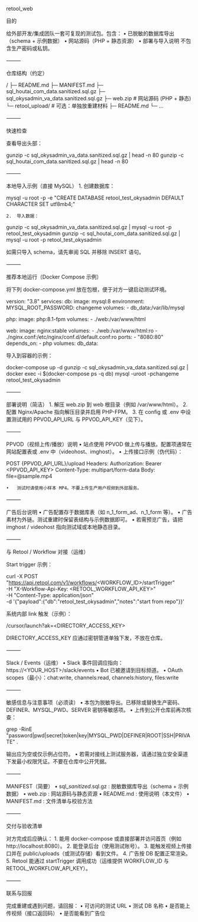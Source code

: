 retool_web

目的

给外部开发/集成团队一套可复现的测试包。包含：
	•	已脱敏的数据库导出（schema + 示例数据）
	•	网站源码（PHP + 静态资源）
	•	部署与导入说明
不包含生产密码或私钥。

⸻

仓库结构（约定）

/ 
├─ README.md
├─ MANIFEST.md
├─ sql_houtai_com_data.sanitized.sql.gz
├─ sql_okysadmin_va_data.sanitized.sql.gz
├─ web.zip                # 网站源码 (PHP + 静态)
└─ retool_upload/         # 可选：单独放重建材料
   ├─ README.md
   └─ ...


⸻

快速检查

查看导出头部：

gunzip -c sql_okysadmin_va_data.sanitized.sql.gz | head -n 80
gunzip -c sql_houtai_com_data.sanitized.sql.gz  | head -n 80


⸻

本地导入示例（直接 MySQL）
	1.	创建数据库：

mysql -u root -p -e "CREATE DATABASE retool_test_okysadmin DEFAULT CHARACTER SET utf8mb4;"

	2.	导入数据：

gunzip -c sql_okysadmin_va_data.sanitized.sql.gz | mysql -u root -p retool_test_okysadmin
gunzip -c sql_houtai_com_data.sanitized.sql.gz  | mysql -u root -p retool_test_okysadmin

如需只导入 schema，请先审阅 SQL 并移除 INSERT 语句。

⸻

推荐本地运行（Docker Compose 示例）

将下列 docker-compose.yml 放在包根，便于对方一键启动测试环境。

version: "3.8"
services:
  db:
    image: mysql:8
    environment:
      MYSQL_ROOT_PASSWORD: changeme
    volumes:
      - db_data:/var/lib/mysql

  php:
    image: php:8.1-fpm
    volumes:
      - ./web:/var/www/html

  web:
    image: nginx:stable
    volumes:
      - ./web:/var/www/html:ro
      - ./nginx.conf:/etc/nginx/conf.d/default.conf:ro
    ports:
      - "8080:80"
    depends_on:
      - php
volumes:
  db_data:

导入到容器的示例：

docker-compose up -d
gunzip -c sql_okysadmin_va_data.sanitized.sql.gz | docker exec -i $(docker-compose ps -q db) mysql -uroot -pchangeme retool_test_okysadmin


⸻

部署说明（简洁）
	1.	解压 web.zip 到 web 根目录（例如 /var/www/html）。
	2.	配置 Nginx/Apache 指向解压目录并启用 PHP-FPM。
	3.	在 config 或 .env 中设置测试用的 PPVOD_API_URL 与 PPVOD_API_KEY（见下）。

⸻

PPVOD（视频上传/播放）说明
	•	站点使用 PPVOD 做上传与播放。配置项通常在网站配置表或 .env 中（videohost、imghost）。
	•	上传接口示例（伪代码）：

POST {PPVOD_API_URL}/upload
Headers: Authorization: Bearer <PPVOD_API_KEY>
Content-Type: multipart/form-data
Body: file=@sample.mp4

	•	测试时请使用小样本 MP4。不要上传生产用户视频到外部服务。

⸻

广告后台说明
	•	广告配置存于数据库表（如 n_1_form_ad、n_1_form 等）。
	•	广告素材为外链。测试重建时保留表结构与示例数据即可。
	•	若需预览广告，请把 imghost / videohost 指向测试域或本地静态目录。

⸻

与 Retool / Workflow 对接（运维）

Start trigger 示例：

curl -X POST "https://api.retool.com/v1/workflows/<WORKFLOW_ID>/startTrigger" \
  -H "X-Workflow-Api-Key: <RETOOL_WORKFLOW_API_KEY>" \
  -H "Content-Type: application/json" \
  -d '{"payload":{"db":"retool_test_okysadmin","notes":"start from repo"}}'

系统内部 link 触发（示例）：

/cursor/launch?ak=<DIRECTORY_ACCESS_KEY>

DIRECTORY_ACCESS_KEY 应通过密钥管道单独下发，不放在仓库。

⸻

Slack / Events（运维）
	•	Slack 事件回调应指向： https://<YOUR_HOST>/slack/events
	•	Bot 已被邀请到目标频道。
	•	OAuth scopes（最小）：chat:write, channels:read, channels:history, files:write

⸻

敏感信息与注意事项（必须读）
	•	本包为脱敏导出。已移除或替换生产密码、DEFINER、MYSQL_PWD、SERVER 密钥等敏感项。
	•	上传到公开仓库前再次核查：

grep -RinE "password|pwd|secret|token|key|MYSQL_PWD|DEFINER|ROOT|SSH|PRIVATE" .

输出应为空或仅示例占位符。
	•	若需对接线上测试服务器，请通过独立安全渠道下发最小权限凭证。不要在仓库中公开凭据。

⸻

MANIFEST（简要）
	•	sql_*sanitized*.sql.gz : 脱敏数据库导出（schema + 示例数据）
	•	web.zip                : 网站源码与静态资源
	•	README.md              : 使用说明（本文件）
	•	MANIFEST.md            : 文件清单与校验方法

⸻

交付与验收清单

对方完成后应确认：
	1.	能用 docker-compose 或直接部署并访问首页（例如 http://localhost:8080）。
	2.	能登录后台（使用测试账号）。
	3.	能触发视频上传接口并在 public/uploads（或测试存储）看到文件。
	4.	广告按 DB 配置正常渲染。
	5.	Retool 能通过 startTrigger 调用成功（运维提供 WORKFLOW_ID 与 RETOOL_WORKFLOW_API_KEY）。

⸻

联系与回报

完成重建或遇到问题，请回报：
	•	可访问的测试 URL
	•	测试 DB 名称
	•	是否能上传视频（接口返回码）
	•	是否能看到广告位

